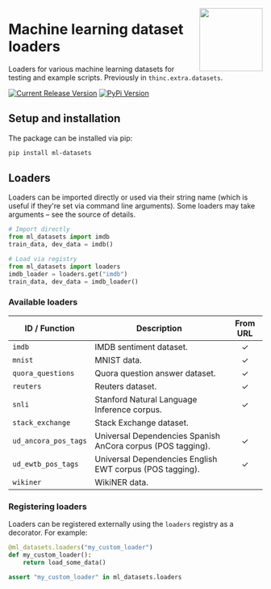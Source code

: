 <a href="https://explosion.ai"><img src="https://explosion.ai/assets/img/logo.svg" width="125" height="125" align="right" /></a>

# Machine learning dataset loaders

Loaders for various machine learning datasets for testing and example scripts.
Previously in `thinc.extra.datasets`.

[![Current Release Version](https://img.shields.io/github/release/explosion/ml_datasets.svg?style=flat-square&logo=github)](https://github.com/explosion/ml_datasets/releases)
[![PyPi Version](https://img.shields.io/pypi/v/ml-datasets.svg?style=flat-square&logo=pypi&logoColor=white)](https://pypi.python.org/pypi/ml-datasets)

## Setup and installation

The package can be installed via pip:

```bash
pip install ml-datasets
```

## Loaders

Loaders can be imported directly or used via their string name (which is useful if they're set via command line arguments). Some loaders may take arguments – see the source of details.

```python
# Import directly
from ml_datasets import imdb
train_data, dev_data = imdb()
```

```python
# Load via registry
from ml_datasets import loaders
imdb_loader = loaders.get("imdb")
train_data, dev_data = imdb_loader()
```

### Available loaders

| ID / Function        | Description                                                 | From URL |
| -------------------- | ----------------------------------------------------------- | :------: |
| `imdb`               | IMDB sentiment dataset.                                     |    ✓     |
| `mnist`              | MNIST data.                                                 |    ✓     |
| `quora_questions`    | Quora question answer dataset.                              |    ✓     |
| `reuters`            | Reuters dataset.                                            |    ✓     |
| `snli`               | Stanford Natural Language Inference corpus.                 |    ✓     |
| `stack_exchange`     | Stack Exchange dataset.                                     |          |
| `ud_ancora_pos_tags` | Universal Dependencies Spanish AnCora corpus (POS tagging). |    ✓     |
| `ud_ewtb_pos_tags`   | Universal Dependencies English EWT corpus (POS tagging).    |    ✓     |
| `wikiner`            | WikiNER data.                                               |          |

### Registering loaders

Loaders can be registered externally using the `loaders` registry as a decorator. For example:

```python
@ml_datasets.loaders("my_custom_loader")
def my_custom_loader():
    return load_some_data()

assert "my_custom_loader" in ml_datasets.loaders
```
